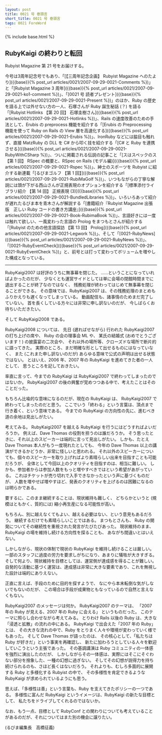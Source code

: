 ```yaml
---
layout: post
title: 0021 号 巻頭言
short_title: 0021 号 巻頭言
tags: 0021 ForeWord
---
```

{% include base.html %}


## RubyKaigi の終わりと転回

Rubyist Magazine 第 21 号をお届けする。

今号は3周年記念号でもあり、「[【三周年記念企画】 Rubyist Magazine へのたより]({{base}}{% post_url articles/0021/2007-09-29-0021-Comments %})」と「[Rubyist Magazine 3 周年]({{base}}{% post_url articles/0021/2007-09-29-0021-ko1-comment %})」、「[0021 号 読者プレゼント]({{base}}{% post_url articles/0021/2007-09-29-0021-Present %})」のほか、Ruby の歴史を語る上では外せない方の一人、石塚さんが Ruby 誕生秘話 (？) を語る「[Rubyist Hotlinks 【第 20 回】 石塚圭樹さん]({{base}}{% post_url articles/0021/2007-09-29-0021-Hotlinks %})」、Rails の速度改善のための手法として、Erubis の preprocess 機能を紹介する「[Erubis の Preprocessing 機能を使って Ruby on Rails の View 層を高速化する]({{base}}{% post_url articles/0021/2007-09-29-0021-Erubis %})」、IronRuby などには脇目も触れず、直接 MatzRuby の DLL を C# から叩く技を紹介する「[C# と Ruby を連携させる]({{base}}{% post_url articles/0021/2007-09-29-0021-RubyWithCSharp %})」、ついに掲載される伝説の記事こと「[スはスペックのス 【第 1 回】 RSpec の概要と、RSpec on Rails (モデル編)]({{base}}{% post_url articles/0021/2007-09-29-0021-Rspec %})」、紳士のスポーツを Rubyist に紹介する新連載「[るびまゴルフ 【第 1 回】]({{base}}{% post_url articles/0021/2007-09-29-0021-RubiMaGolf %})」、いつもながらの丁寧な解説には頭が下がる西山さんが正規表現のオプションを紹介する「[標準添付ライブラリ紹介 【第 14 回】 正規表現 (3)]({{base}}{% post_url articles/0021/2007-09-29-0021-BundledLibraries %})」、いろいろあって紹介が遅れたるびま本を青木さんが解説する「[書籍紹介『Rubyist Magazine 出張版　正しい Ruby コードの書き方講座』]({{base}}{% post_url articles/0021/2007-09-29-0021-Book-RubimaBook %})」、言語好きには一度は触れて欲しい、一風変わった言語の Prolog をまつもとさんが紹介する「[Rubyist のための他言語探訪 【第 13 回】 Prolog]({{base}}{% post_url articles/0021/2007-09-29-0021-Legwork %})」、そして「[0021-RubyNews]({{base}}{% post_url articles/0021/2007-09-29-0021-RubyNews %})」、「[0021-RubyEventCheck]({{base}}{% post_url articles/0021/2007-09-29-0021-RubyEventCheck %})」と、前号とは打って変わってボリュームを増やした構成となっている。

----
RubyKaigi2007 は好評のうちに無事幕を閉じた。
……ということになっていればよかったのだが、
少なくとも運営サイドとしては単に会場の閉館時間までに退出することが終了なのではなく、
残務処理が終わってはじめて無事幕を閉じることができる。
その意味では、RubyKaigi2007 は、その残務処理のまとめもふりかえりも遅くなってしまっている。
動画配信も、諸事情のためまだ完了していない。
首を長くしている方々には非常に申し訳ないのだが、
今しばらくお待ちいただきたい。

そして RubyKaigi2008 である。

RubyKaigi2008 については、
先日 (遅ればせながら) 行われた RubyKaigi2007 の打ち上げの席や、
Ruby の会の理事会 ML や、
某氏の結婚式 (おめでとうございます！) の披露宴の二次会や、
それ以外の場所等、クローズドな場所で断片的に語ってきた。
実際のところ、まだ明確な形として出せるものにはなっていなく、
また (これまた申し訳ないのだが) あらゆる意味で公式の声明は出せる状態ではない。
とはいえ、2006 年、2007 年の RubyKaigi を進めてきた者の一人として、
思うところを記しておきたい。

率直に言って、今までの RubyKaigi は RubyKaigi2007 で終わってしまったのではないか。
RubyKaigi2007 の後の興奮が覚めつつある中で、考えたことはそのことだった。

もちろん比喩的な意味になるのだが、現在の RubyKaigi は、
RubyKaigi2007 で終わってしまったのだと思う。
ここでいう「終わる」という言葉は、頂点まで行き着く、という意味である。
今までの RubyKaigi の方向性の先に、進むべき道の余地は見出しがたい。

考えてみる。
RubyKaigi2007 を越える RubyKaigi を行うにはどうすればよいだろうか。
例えば、Dave Thomas の役割を担うのは誰だろうか。
そう思ったときに、それ以上のスピーカーは端的に言って見出しがたい。
しかも、たとえ Dave Thomas 本人がもう一度現れたとしても、
今年の Dave Thomas 以上の講演ができるかどうか、非常に怪しいと思われる。
それ以外のスピーカーについても、個々のスピーカーを取り上げればより素晴らしい出来を目指すことも可能だろうが、
全体として今回以上のクオリティを目指すのは、相当に難しい。
しかも、参加者からは参加人数をもっと増やすべきではという希望があがっている。
これはチケットが売り切れで入手できなかったという声に基づくものだが、
人数を増やせば増やすほど、発表のクオリティを上げるのは困難になるのは明らかである。

要するに、このまま継続することは、現状維持も難しく、
どちらかというと (規模はともかく、質的には) 縮小再生産になる可能性が高い。

もちろん、別に越えなくてもよい、越える必要はない、という意見もあるだろう。
継続するだけでも素晴らしいことではある。
まつもとさんも、
Ruby の開発についてその継続性を重視された発言がたびたびあった。
現状維持のまま、
RubyKaigi の場を維持し続ける方向性を探ることも、
あながち間違いとはいえない。

しかしながら、現状の体制で現状の RubyKaigi を維持し続けることは厳しい。
一部のスタッフに過度の労力を要求しがちになり、あまりに犠牲が大きすぎる。
そして何より、現状維持を目標としては、運営側が達成感を得ることが難しい。
自発的な活動に基づく運営は、達成感は非常に大きな要素であり、これを無視した設計は端的にありえない。

正直に言えば、手段のために目的を探すようで、
なにやら本末転倒な気がしないでもないのだが、
この場合は手段が成果物ともなっているので自然と言えなくもない。

RubyKaigi2007 のメッセージは何か。
RubyKaigi2007 のテーマは、
「2007 年の Ruby が見える、2007 年の Ruby に会える」
というものだった。
このテーマに照らし合わせながら考えてみる。
とりわけ Rails 以後の Ruby は、大きな「浸透と拡散」の流れの中にある。
RubyKaigi で出会えた「2007 年の Ruby」とは、
その大きな流れの中で、Ruby をとりまく人々や環境が変わっていく様でもあった。
そして Dave Thomas が語ったのは、
その核心として、「私たちは Ruby が好きだ」という事実を再確認し、
新たに加わろうとしている人々を歓迎していこうという主張であった。
その基調講演は Ruby コミュニティの一体感を強烈に演出したのだが、
しかしながらその一体感は、実際にはそこにそぐわない部分を捨象した、一種の幻想に過ぎない。
そしてその幻想が説得力を持ち続けられるのも、さほど長くはないだろう。
それよりも、むしろ多面的に展開する Ruby と多様化する Rubyist の中で、
その多様性を肯定できるような RubyKaigi が求められているようにも思う。

思えば、「多様性は善」という言葉も、Ruby を支えてきたポリシーの一つである。
多様性に富んだ RubyKaigi というイメージは、RubyKaigi の新たな目標として、
私たちをドライブしてくれるのではないか。

なお、もう一点、目標として RubyConf との関わりについても考えていることがあるのだが、それについてはまた別の機会に譲りたい。

(るびま編集長　高橋征義)


